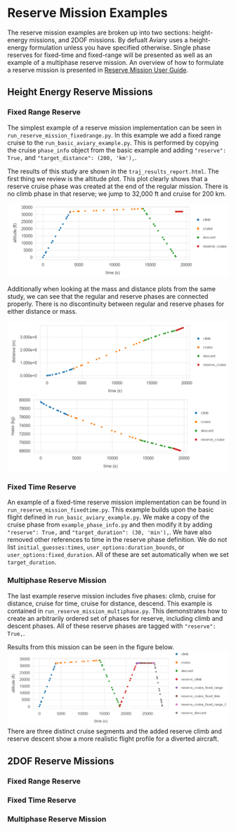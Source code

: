 # Reserve Mission Examples
The reserve mission examples are broken up into two sections: height-energy missions, and 2DOF missions. 
By defualt Aviary uses a height-energy formulation unless you have specified otherwise.
Single phase reserves for fixed-time and fixed-range will be presented as well as an example of a multiphase reserve mission.
An overview of how to formulate a reserve mission is presented in [Reserve Mission User Guide](../user_guide/reserve_missions.md). 

## Height Energy Reserve Missions

### Fixed Range Reserve

The simplest example of a reserve mission implementation can be seen in `run_reserve_mission_fixedrange.py`.
In this example we add a fixed range cruise to the `run_basic_aviary_example.py`.
This is performed by copying the cruise `phase_info` object from the basic example and adding `"reserve": True,` and `"target_distance": (200, 'km'),`.

The results of this study are shown in the `traj_results_report.html`.
The first thing we review is the altitude plot.
This plot clearly shows that a reserve cruise phase was created at the end of the regular mission.
There is no climb phase in that reserve; we jump to 32,000 ft and cruise for 200 km.

![Altitude](images/fixed_range_cruise_altitude.png "Altitude vs. Time for Fixed Range Cruise Reserve Example")

Additionally when looking at the mass and distance plots from the same study, we can see that the regular and reserve phases are connected properly.
There is no discontinuity between regular and reserve phases for either distance or mass.

![Distance](images/fixed_range_cruise_distance.png "Distance vs. Time for Fixed Range Cruise Reserve Example")
![Mass](images/fixed_range_cruise_mass.png "Mass vs. Time for Fixed Range Cruise Reserve Example")

### Fixed Time Reserve

An example of a fixed-time reserve mission implementation can be found in `run_reserve_mission_fixedtime.py`.
This example builds upon the basic flight defined in `run_basic_aviary_example.py`.
We make a copy of the cruise phase from `example_phase_info.py` and then modify it by adding `"reserve": True,` and `"target_duration": (30, 'min'),`.
We have also removed other references to time in the reserve phase definition.
We do not list `initial_guesses:times`, `user_options:duration_bounds`, or `user_options:fixed_duration`.
All of these are set automatically when we set `target_duration`.

### Multiphase Reserve Mission

The last example reserve mission includes five phases: climb, cruise for distance, cruise for time, cruise for distance, descend.
This example is contained in `run_reserve_mission_multiphase.py`.
This demonstrates how to create an arbitrarily ordered set of phases for reserve, including climb and descent phases.
All of these reserve phases are tagged with `"reserve": True,`.

Results from this mission can be seen in the figure below.
![Multiphase](images/multiphase_reserve.png "Distance vs. Time for Multiphase Reserve Example")
There are three distinct cruise segments and the added reserve climb and reserve descent show a more realistic flight profile for a diverted aircraft.

## 2DOF Reserve Missions

### Fixed Range Reserve
### Fixed Time Reserve
### Multiphase Reserve Mission